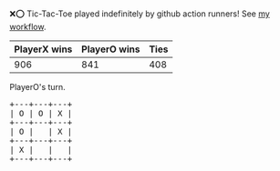 :x::o: Tic-Tac-Toe played indefinitely by github action runners! See [my workflow](.github/workflows/play.yaml).

|PlayerX wins|PlayerO wins|Ties|
|-|-|-|
|906|841|408|

PlayerO's turn.

<pre>
+---+---+---+
| O | O | X |
+---+---+---+
| O |   | X |
+---+---+---+
| X |   |   |
+---+---+---+
</pre>